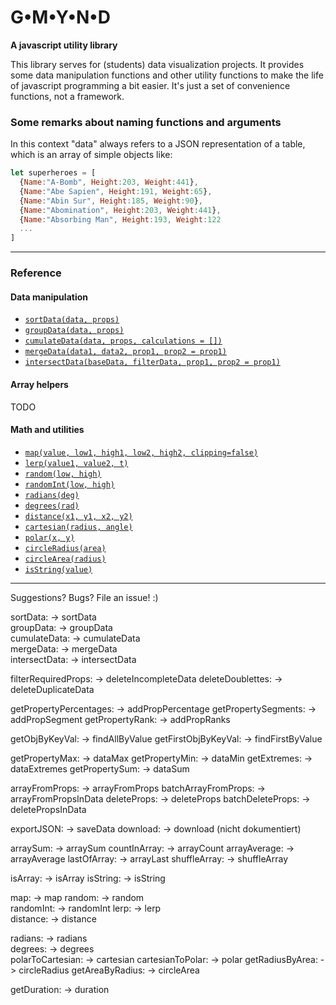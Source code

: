 # G•M•Y•N•D

**A javascript utility library**

This library serves for (students) data visualization projects. It provides some data manipulation functions and other utility functions to make the life of javascript programming a bit easier. It's just a set of convenience functions, not a framework.

### Some remarks about naming functions and arguments

In this context "data" always refers to a JSON representation of a table, which is an array of simple objects like:
```javascript
let superheroes = [ 
  {Name:"A-Bomb", Height:203, Weight:441},
  {Name:"Abe Sapien", Height:191, Weight:65},
  {Name:"Abin Sur", Height:185, Weight:90},
  {Name:"Abomination", Height:203, Weight:441},
  {Name:"Absorbing Man", Height:193, Weight:122
  ...
]
```




---------------------------------
### Reference

#### Data manipulation

- [`sortData(data, props)`](docs/sortData.md)
- [`groupData(data, props)`](docs/groupData.md)
- [`cumulateData(data, props, calculations = [])`](docs/cumulateData.md)
- [`mergeData(data1, data2, prop1, prop2 = prop1)`](docs/mergeData.md)
- [`intersectData(baseData, filterData, prop1, prop2 = prop1)`](docs/intersectData.md)


#### Array helpers

TODO

#### Math and utilities

- [`map(value, low1, high1, low2, high2, clipping=false)`](docs/map.md)
- [`lerp(value1, value2, t)`](docs/lerp.md)
- [`random(low, high)`](docs/random.md)
- [`randomInt(low, high)`](docs/randomInt.md)
- [`radians(deg)`](docs/radians.md)
- [`degrees(rad)`](docs/degrees.md)
- [`distance(x1, y1, x2, y2)`](docs/distance.md)
- [`cartesian(radius, angle)`](docs/cartesian.md)
- [`polar(x, y)`](docs/polar.md)
- [`circleRadius(area)`](docs/circleRadius.md)
- [`circleArea(radius)`](docs/circleArea.md)
- [`isString(value)`](docs/isString.md)

---------------------------------
Suggestions? Bugs? File an issue! :)


sortData:                   -> sortData      
groupData:                  -> groupData     
cumulateData:               -> cumulateData  
mergeData:                  -> mergeData    
intersectData:              -> intersectData

filterRequiredProps:        -> deleteIncompleteData
deleteDoublettes:           -> deleteDuplicateData

getPropertyPercentages:     -> addPropPercentage
getPropertySegments:        -> addPropSegment
getPropertyRank:            -> addPropRanks

getObjByKeyVal:             -> findAllByValue
getFirstObjByKeyVal:        -> findFirstByValue

getPropertyMax:             -> dataMax
getPropertyMin:             -> dataMin
getExtremes:                -> dataExtremes
getPropertySum:             -> dataSum

arrayFromProps:             -> arrayFromProps
batchArrayFromProps:        -> arrayFromPropsInData
deleteProps:                -> deleteProps
batchDeleteProps:           -> deletePropsInData

exportJSON:                 -> saveData
download:                   -> download   (nicht dokumentiert)

arraySum:                   -> arraySum
countInArray:               -> arrayCount
arrayAverage:               -> arrayAverage
lastOfArray:                -> arrayLast
shuffleArray:               -> shuffleArray

isArray:                    -> isArray 
isString:                   -> isString

map:                        -> map
random:                     -> random   
randomInt:                  -> randomInt
lerp:                       -> lerp     
distance:                   -> distance 

radians:                    -> radians  
degrees:                    -> degrees  
polarToCartesian:           -> cartesian
cartesianToPolar:           -> polar
getRadiusByArea:            -> circleRadius
getAreaByRadius:            -> circleArea

getDuration:                -> duration

